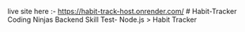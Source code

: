 live site here :- https://habit-track-host.onrender.com/     # Habit-Tracker
Coding Ninjas Backend Skill Test- Node.js > Habit Tracker
